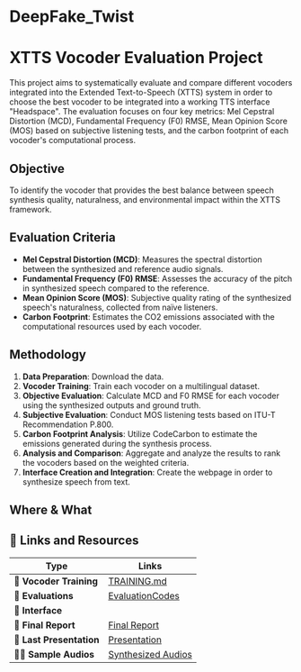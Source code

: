 # DeepFake_Twist

# XTTS Vocoder Evaluation Project 

This project aims to systematically evaluate and compare different vocoders integrated into the Extended Text-to-Speech (XTTS) system in order to choose the best vocoder to be integrated into a working TTS interface "Headspace". The evaluation focuses on four key metrics: Mel Cepstral Distortion (MCD), Fundamental Frequency (F0) RMSE, Mean Opinion Score (MOS) based on subjective listening tests, and the carbon footprint of each vocoder's computational process.

## Objective

To identify the vocoder that provides the best balance between speech synthesis quality, naturalness, and environmental impact within the XTTS framework.

## Evaluation Criteria

- **Mel Cepstral Distortion (MCD)**: Measures the spectral distortion between the synthesized and reference audio signals.
- **Fundamental Frequency (F0) RMSE**: Assesses the accuracy of the pitch in synthesized speech compared to the reference.
- **Mean Opinion Score (MOS)**: Subjective quality rating of the synthesized speech's naturalness, collected from naïve listeners.
- **Carbon Footprint**: Estimates the CO2 emissions associated with the computational resources used by each vocoder.

## Methodology

1. **Data Preparation**: Download the data.
2. **Vocoder Training**: Train each vocoder on a multilingual dataset.
3. **Objective Evaluation**: Calculate MCD and F0 RMSE for each vocoder using the synthesized outputs and ground truth.
4. **Subjective Evaluation**: Conduct MOS listening tests based on ITU-T Recommendation P.800.
5. **Carbon Footprint Analysis**: Utilize CodeCarbon to estimate the emissions generated during the synthesis process.
6. **Analysis and Comparison**: Aggregate and analyze the results to rank the vocoders based on the weighted criteria.
7. **Interface Creation and Integration**: Create the webpage in order to synthesize speech from text.

## Where & What

## 🔗 Links and Resources
| Type                            | Links                               |
| ------------------------------- | --------------------------------------- |
| 💾 **Vocoder Training**           | [TRAINING.md](https://github.com/ADrelingyte/DeepFake/tree/main/Vocoders)|
| 📌 **Evaluations**                | [EvaluationCodes](https://github.com/ADrelingyte/DeepFake_Twist/tree/main/Evaluations)|
| 🚀 **Interface**                  | |
| 📰 **Final Report**               | [Final Report](https://www.overleaf.com/read/vswpsyycwqxk#945d00)|
| 💼 **Last Presentation**          | [Presentation](https://drive.google.com/drive/folders/1z-Te7bXa_BgPtbgV9IkE3Vjfl5pM_0KX?usp=sharing)|
| 👩‍💻 **Sample Audios**              | [Synthesized Audios](https://drive.google.com/drive/folders/1oVJOed7nSh4AiENNmClpjEd7UbmGGDHy?usp=sharing)|


